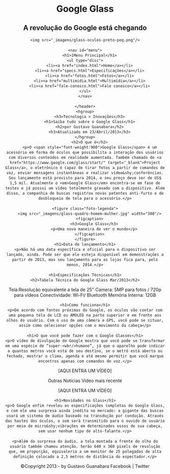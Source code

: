 <!DOCTYPE html>
<html lang="pt-br" xmlns="http://www.w3.org/1999/html">
<head>
    <meta charset="UTF-8"/>
    <title>Tudo Sobre Google Glass</title>
    <link rel="stylesheet" type="text/css" href="_css/estilo.css"/>
</head>
<body>
<div id="interface">
    <header id="cabeçalho">
    <hgroup>
    <h1>Google Glass</h1>
    <h2>A revolução do Google está chegando</h2>
    </hgroup>

    <img src="_imagens/glass-oculos-preto-peq.png"/>

    <nav id="menu">
        <h1>1Menu Principal</h1>
    <ul type="disc">
        <li><a href="index.html">Home</a></li>
        <li><a href="specs.html">Especificações</a></li>
        <li><a href="fotos.html">Fotos</a></li>
        <li><a href="multimidia.html">Multimídia</a></li>
        <li><a href="fale-conosco.html">Fale conosco</a></li>
    </ul>
    </nav>

    </header>
    <hgroup>
        <h3>Tecnologia > Inovações</h3>
        <h1>Saiba tudo sobre o Google Glass</h1>
        <h2>por Gustavo Guanabara</h2>
        <h3>Atualizado em 23/Abril/2013</h3>
    </hgroup>
        <h2>O que é</h2>
        <p>O <span style="font-weight:900">Google Glass</span> é um acessório em forma de óculos que possibilita a interação dos usuários com diversos conteúdos em realidade aumentada. Também chamado de <a href="https://www.google.com/glass/start/" target="_blank">Project Glass</a>, o eletrônico é capaz de tirar fotos a partir de comandos de voz, enviar mensagens instantâneas e realizar vídeo&shy;conferências. Seu lançamento está previsto para 2014, e seu preço deve ser de US$ 1,5 mil. Atualmente o <em>Google Glass</em> encontra-se em fase de testes e já possui um vídeo totalmente gravado com o dispositivo. Além disso, a companhia de buscas registrou novas patentes anti-furto e de desbloqueio de tela para o acessório.</p>

    <figure class="foto-legenda">
        <img src="_imagens/glass-quadro-homem-mulher.jpg" width="300"/>
        <figcaption>
            <h3>Google Glass</h3>
            <p>Uma nova maneira de ver o mundo</p>
        </figcaption>
    </figure>
    <h1>Data de lançamento</h1>
    <p>Não há uma data específica e oficial para o dispositivo ser lançado, ainda. Pode ser que ele esteja disponível em demonstrações a partir de 2013, mas seu lançamento para as lojas fica para, pelo menos, 2014.</p>

    <h1>Especificações Técnicas</h1>
    <h2>Tabela Técnica do Google Glass Mar/2013</h2>

Tela:Resolução equivalente a tela de 25"
Camera: 5MP para fotos / 720p para vídeos
Conectividade: Wi-Fi/ Bluetooth
Memória Interna: 12GB

    <h1>Como funciona</h1>
    <p>De acordo com fontes próximas do Google, os óculos vão contar com uma pequena tela de LCD ou AMOLED na parte superior e em frente aos olhos do usuário. Com o uso de uma câmera e GPS, você pode se situar, assim como selecionar opções com o movimento da cabeça</p>

    <h1>O que você pode fazer com o Google Glasses</h1>
    <p>O vídeo de divulgação do Google mostra que você pode se transformar em uma espécie de “super-<wbr/>humano”, já que o aparelho pode indicar a quantos metros você está de seu destino, se o metrô está aberto ou fechado, mostrar o clima, agenda e até mesmo permitir que você marque encontros apenas com comandos de voz.</p>

[AQUI ENTRA UM VÍDEO]

Outras Notícias
Vídeo mais recente

[AQUI ENTRA UM VÍDEO]

    <h1>Novidades no Glass</h1>
    <p>O Google enfim revelou as especificações completas do Google Glass, e com ele uma surpresa ainda inédita no mercado: a gigante das buscas usará um sistema de áudio baseado na transdução por condução. Através das hastes dos óculos, o som será transmitido para o ouvido do usuário por meio de micro&shy;vibrações em determinados ossos de sua cabeça, sem usar nenhum tipo de alto-falante.</p>

    <p>Além da surpresa do áudio, a tela montada a frente do olho do usuário também chamou atenção. Serão 640 x 360 pixels de resolução que, em proporção, equivaleria a um monitor de 25 polegadas de alta definição colocado a 2,5 metros de distância do espectador.</p>

<p>&copy;Copyright 2013 - by Gustavo Guanabara
Facebook | Twitter<p/>

</div>
</body>
</html>